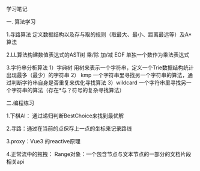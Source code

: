 学习笔记

一. 算法学习

1.寻路算法
定义数据结构以及存与取的规则（取最大、最小、距离最远等）及A*算法

2.LL算法构建数值表达式的AST树
乘/除   加/减   EOF
单独一个数作为乘法表达式

3.字符串分析算法
1）字典树
  用树来表示一个字符串，定义一个Trie数据结构统计出现最多（最少）的字符串
2） kmp
  一个字符串里寻找另一个字符串的算法，通过判断字符串自身是否重复来优化寻找算法
3）wildcard
  一个字符串里寻找另一个字符串的算法（存在*与？符号的复杂寻找算法）

二.编程练习

1.下棋AI： 通过递归判断BestChoice来找到最优解

2.寻路：通过在当前的点保存上一点的坐标来记录路线

3.proxy：Vue3 的reactive原理

4.正常流中的拖拽： Range对象：一个包含节点与文本节点的一部分的文档片段   相关api
